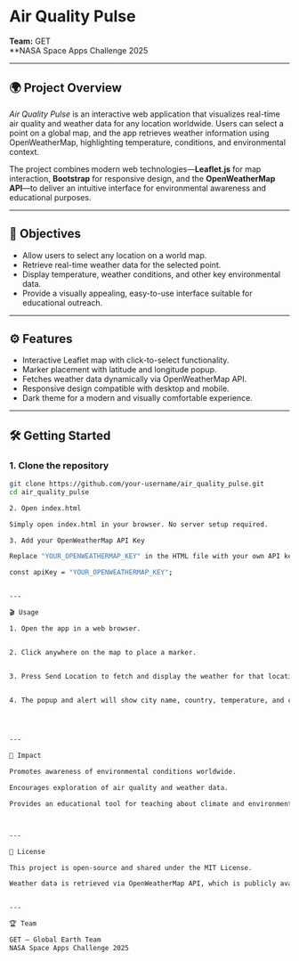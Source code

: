
# Air Quality Pulse

**Team:** GET  
**NASA Space Apps Challenge 2025  

---

## 🌍 Project Overview

*Air Quality Pulse* is an interactive web application that visualizes real-time air quality and weather data for any location worldwide. Users can select a point on a global map, and the app retrieves weather information using OpenWeatherMap, highlighting temperature, conditions, and environmental context.

The project combines modern web technologies—**Leaflet.js** for map interaction, **Bootstrap** for responsive design, and the **OpenWeatherMap API**—to deliver an intuitive interface for environmental awareness and educational purposes.

---

## 🎯 Objectives

- Allow users to select any location on a world map.  
- Retrieve real-time weather data for the selected point.  
- Display temperature, weather conditions, and other key environmental data.  
- Provide a visually appealing, easy-to-use interface suitable for educational outreach.

---

## ⚙️ Features

- Interactive Leaflet map with click-to-select functionality.  
- Marker placement with latitude and longitude popup.  
- Fetches weather data dynamically via OpenWeatherMap API.  
- Responsive design compatible with desktop and mobile.  
- Dark theme for a modern and visually comfortable experience.


---

## 🛠️ Getting Started

### 1. Clone the repository

```bash
git clone https://github.com/your-username/air_quality_pulse.git
cd air_quality_pulse

2. Open index.html

Simply open index.html in your browser. No server setup required.

3. Add your OpenWeatherMap API Key

Replace "YOUR_OPENWEATHERMAP_KEY" in the HTML file with your own API key:

const apiKey = "YOUR_OPENWEATHERMAP_KEY";


---

🎬 Usage

1. Open the app in a web browser.


2. Click anywhere on the map to place a marker.


3. Press Send Location to fetch and display the weather for that location.


4. The popup and alert will show city name, country, temperature, and conditions.




---

🌱 Impact

Promotes awareness of environmental conditions worldwide.

Encourages exploration of air quality and weather data.

Provides an educational tool for teaching about climate and environmental monitoring.



---

📜 License

This project is open-source and shared under the MIT License.

Weather data is retrieved via OpenWeatherMap API, which is publicly available.


---

🏆 Team

GET – Global Earth Team
NASA Space Apps Challenge 2025

